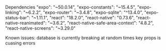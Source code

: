   Dependencies
    "expo": "~50.0.14",
    "expo-constants": "~15.4.5",
    "expo-linking": "~6.2.2",
    "expo-router": "~3.4.8",
    "expo-sqlite": "^13.4.0",
    "expo-status-bar": "~1.11.1",
    "react": "18.2.0",
    "react-native": "0.73.6",
    "react-native-reanimated": "~3.6.2",
    "react-native-safe-area-context": "4.8.2",
    "react-native-screens": "~3.29.0"


Known issues:
  database is currently breaking at random times
  key props is cuasing errors
